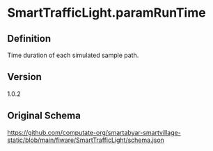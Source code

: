 # SmartTrafficLight.paramRunTime

## Definition
Time duration of each simulated sample path. 

## Version
1.0.2

## Original Schema
https://github.com/computate-org/smartabyar-smartvillage-static/blob/main/fiware/SmartTrafficLight/schema.json
